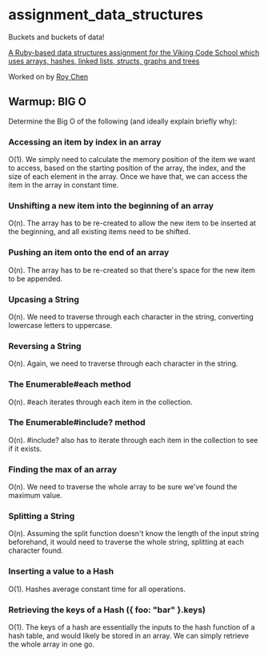 # assignment_data_structures
Buckets and buckets of data!

[A Ruby-based data structures assignment for the Viking Code School which uses arrays, hashes, linked lists, structs, graphs and trees](http://www.vikingcodeschool.com)

Worked on by [Roy Chen](https://github.com/roychen25)

## Warmup: BIG O
Determine the Big O of the following (and ideally explain briefly why):

### Accessing an item by index in an array
O(1). We simply need to calculate the memory position of the item we want to access, based on the starting position of the array, the index, and the size of each element in the array. Once we have that, we can access the item in the array in constant time.

### Unshifting a new item into the beginning of an array
O(n). The array has to be re-created to allow the new item to be inserted at the beginning, and all existing items need to be shifted.

### Pushing an item onto the end of an array
O(n). The array has to be re-created so that there's space for the new item to be appended.

### Upcasing a String
O(n). We need to traverse through each character in the string, converting lowercase letters to uppercase.

### Reversing a String
O(n). Again, we need to traverse through each character in the string.

### The Enumerable#each method
O(n). #each iterates through each item in the collection.

### The Enumerable#include? method
O(n). #include? also has to iterate through each item in the collection to see if it exists.

### Finding the max of an array
O(n). We need to traverse the whole array to be sure we've found the maximum value.

### Splitting a String
O(n). Assuming the split function doesn't know the length of the input string beforehand, it would need to traverse the whole string, splitting at each character found.

### Inserting a value to a Hash
O(1). Hashes average constant time for all operations.

### Retrieving the keys of a Hash ({ foo: "bar" }.keys)
O(1). The keys of a hash are essentially the inputs to the hash function of a hash table, and would likely be stored in an array. We can simply retrieve the whole array in one go.
